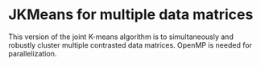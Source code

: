 # JKMeans for multiple data matrices
  This version of the joint K-means algorithm is to simultaneously and robustly cluster multiple contrasted data matrices.
  OpenMP is needed for parallelization.
